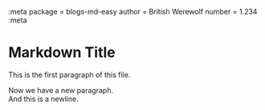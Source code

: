 :meta
package = blogs-md-easy
author = British Werewolf
number = 1.234
:meta
# Markdown Title
This is the first paragraph of this file.

Now we have a new paragraph.  
And this is a newline.
